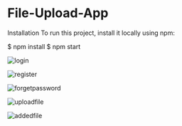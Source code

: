 # File-Upload-App

Installation
To run this project, install it locally using npm:

$ npm install
$ npm start

![login](https://user-images.githubusercontent.com/59747293/163690149-dfb13d07-384a-4fcc-91ac-8e606b6138d5.png)

![register](https://user-images.githubusercontent.com/59747293/163690162-74d447b3-d7db-46b7-8b73-57e6158f2dbe.png)

![forgetpassword](https://user-images.githubusercontent.com/59747293/163690176-9da5feba-0d01-4a3f-a1ba-27a5528b4dd7.png)
 
![uploadfile](https://user-images.githubusercontent.com/59747293/163690101-219ec3b8-0467-47d7-af58-c80ca1d657fa.png)

![addedfile](https://user-images.githubusercontent.com/59747293/163690140-d8f0e551-7467-4f32-81fe-4902df8547bb.png)
